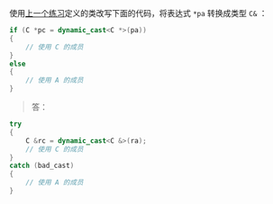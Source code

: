 使用[上一个练习](./quiz_19.3.md)定义的类改写下面的代码，将表达式 `*pa` 转换成类型 `C&` ：

```cpp
if (C *pc = dynamic_cast<C *>(pa))
{
    // 使用 C 的成员
}
else
{
    // 使用 A 的成员
}
```

> 答：

```cpp
try
{
    C &rc = dynamic_cast<C &>(ra);
    // 使用 C 的成员
}
catch (bad_cast)
{
    // 使用 A 的成员
}
```
